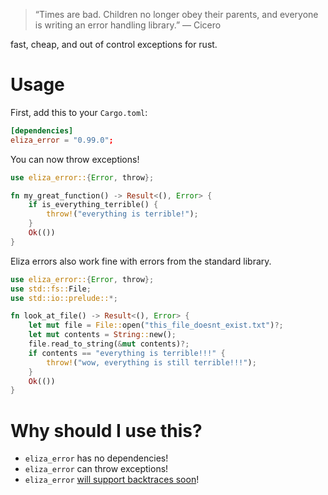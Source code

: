 > “Times are bad. Children no longer obey their parents, and everyone is
> writing an error handling library.”
> — Cicero

fast, cheap, and out of control exceptions for rust.

# Usage

First, add this to your `Cargo.toml`:
```toml
[dependencies]
eliza_error = "0.99.0";
```

You can now throw exceptions!

```rust
use eliza_error::{Error, throw};

fn my_great_function() -> Result<(), Error> {
    if is_everything_terrible() {
        throw!("everything is terrible!");
    }
    Ok(())
}
```

Eliza errors also work fine with errors from the standard library.

```rust
use eliza_error::{Error, throw};
use std::fs::File;
use std::io::prelude::*;

fn look_at_file() -> Result<(), Error> {
    let mut file = File::open("this_file_doesnt_exist.txt")?;
    let mut contents = String::new();
    file.read_to_string(&mut contents)?;
    if contents == "everything is terrible!!!" {
        throw!("wow, everything is still terrible!!!");
    }
    Ok(())
}
```

# Why should I use this?

- `eliza_error` has no dependencies!
- `eliza_error` can throw exceptions!
- `eliza_error` [will support backtraces soon][backtrace]!

[backtrace]: https://github.com/rust-lang/rust/issues/53487
